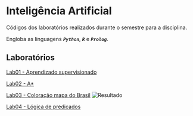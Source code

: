 # Inteligência Artificial

Códigos dos laboratórios realizados durante o semestre para a disciplina.

Engloba as linguagens ***```Python```***, ***```R```*** e ***```Prolog```***.

## Laboratórios

[Lab01 - Aprendizado supervisionado](lab1/IA_ativ1.ipynb)

[Lab02 - A*](lab2/Atividade2.pdf)

[Lab03 - Coloração mapa do Brasil](lab3/Coloracao.R)
![Resultado](/lab3/Brasil.png)

[Lab04 - Lógica de predicados](lab4/ex2.pl)